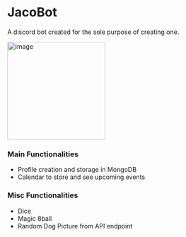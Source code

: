 # JacoBot

A discord bot created for the sole purpose of creating one.

<img width="221" alt="image" src="https://github.com/user-attachments/assets/262a4f12-8643-49ab-95ce-18cf170b46a9">

### Main Functionalities

- Profile creation and storage in MongoDB
- Calendar to store and see upcoming events

### Misc Functionalities

- Dice 
- Magic 8ball
- Random Dog Picture from API endpoint
